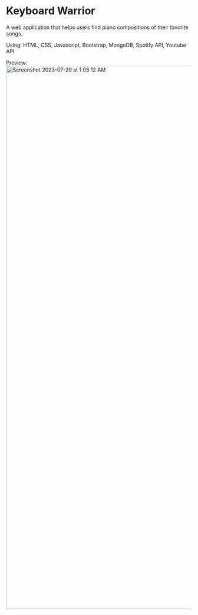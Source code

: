 # Keyboard Warrior
A web application that helps users find piano compositions of their favorite songs.

Using: HTML, CSS, Javascript, Bootstrap, MongoDB, Spotify API, Youtube API

Preview:
<img width="1470" alt="Screenshot 2023-07-20 at 1 03 12 AM" src="https://github.com/rachanakreddy/keyboardWarrior/assets/32342008/7b398e77-33fb-49c5-b092-4a5665078245">
